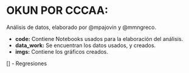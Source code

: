 # OKUN POR CCCAA:

Análisis de datos, elaborado por @mpajovin y @mmngreco.

- __code:__ Contiene Notebooks usados para la elaboración del análisis.
- __data_work:__ Se encuentran los datos usados, y creados.
- __imgs:__ Contiene los gráficos creados.

[] - Regresiones
